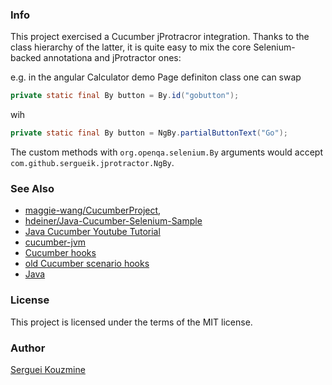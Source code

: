 ### Info
This project exercised a  Cucumber jProtracror integration.
Thanks to the class hierarchy of the latter, it is quite easy to mix the core Selenium-backed annotationa and jProtractor ones:

e.g. in the angular Calculator demo Page definiton class one can swap

```java
private static final By button = By.id("gobutton"); 

```
wih
```Java
private static final By button = NgBy.partialButtonText("Go"); 
```
The custom methods with `org.openqa.selenium.By` arguments would accept `com.github.sergueik.jprotractor.NgBy`.

### See Also

  * [maggie-wang/CucumberProject](https://github.com/maggie-wang/CucumberProject), 
  * [hdeiner/Java-Cucumber-Selenium-Sample](https://github.com/hdeiner/Java-Cucumber-Selenium-Sample)
  * [Java Cucumber Youtube Tutorial](https://www.youtube.com/watch?v=pD4B839qfos&list=PL_noPv5wmuO_t6yYbPfjwhJFOOcio89tI)
  * [cucumber-jvm](https://github.com/cucumber/cucumber-jvm)
  * [Cucumber hooks](https://sukesh15.gitbooks.io/cucumber-jvm-test-framework-)
  * [old Cucumber scenario hooks](http://zsoltfabok.com/blog/2012/09/cucumber-jvm-hooks/)
  * [Java](http://www.dokwork.ru/2015/08/cucumber.html)
  
  
### License
This project is licensed under the terms of the MIT license.

### Author
[Serguei Kouzmine](kouzmine_serguei@yahoo.com)
